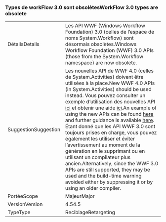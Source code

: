 ### <a name="workflow-30-types-are-obsolete"></a><span data-ttu-id="fdc89-101">Types de workFlow 3.0 sont obsolètes</span><span class="sxs-lookup"><span data-stu-id="fdc89-101">WorkFlow 3.0 types are obsolete</span></span>

|   |   |
|---|---|
|<span data-ttu-id="fdc89-102">Détails</span><span class="sxs-lookup"><span data-stu-id="fdc89-102">Details</span></span>|<span data-ttu-id="fdc89-103">Les API WWF (Windows Workflow Foundation) 3.0 (celles de l’espace de noms System.Workflow) sont désormais obsolètes.</span><span class="sxs-lookup"><span data-stu-id="fdc89-103">Windows Workflow Foundation (WWF) 3.0 APIs (those from the System.Workflow namespace) are now obsolete.</span></span>|
|<span data-ttu-id="fdc89-104">Suggestion</span><span class="sxs-lookup"><span data-stu-id="fdc89-104">Suggestion</span></span>|<span data-ttu-id="fdc89-105">Les nouvelles API de WWF 4.0 (celles de System.Activities) doivent être utilisées à la place.</span><span class="sxs-lookup"><span data-stu-id="fdc89-105">New WWF 4.0 APIs (in System.Activities) should be used instead.</span></span> <span data-ttu-id="fdc89-106">Vous pouvez consulter un exemple d’utilisation des nouvelles API [ici](~/docs/framework/windows-workflow-foundation/how-to-update-the-definition-of-a-running-workflow-instance.md) et obtenir une aide [ici](http://blogs.msdn.com/b/workflowteam/archive/2012/02/08/deprecatingwf3.aspx).</span><span class="sxs-lookup"><span data-stu-id="fdc89-106">An example of using the new APIs can be found [here](~/docs/framework/windows-workflow-foundation/how-to-update-the-definition-of-a-running-workflow-instance.md) and further guidance is available [here](http://blogs.msdn.com/b/workflowteam/archive/2012/02/08/deprecatingwf3.aspx).</span></span> <span data-ttu-id="fdc89-107">Étant donné que les API WWF 3.0 sont toujours prises en charge, vous pouvez également les utiliser et éviter l’avertissement au moment de la génération en le supprimant ou en utilisant un compilateur plus ancien.</span><span class="sxs-lookup"><span data-stu-id="fdc89-107">Alternatively, since the WWF 3.0 APIs are still supported, they may be used and the build-time warning avoided either by suppressing it or by using an older compiler.</span></span>|
|<span data-ttu-id="fdc89-108">Portée</span><span class="sxs-lookup"><span data-stu-id="fdc89-108">Scope</span></span>|<span data-ttu-id="fdc89-109">Majeur</span><span class="sxs-lookup"><span data-stu-id="fdc89-109">Major</span></span>|
|<span data-ttu-id="fdc89-110">Version</span><span class="sxs-lookup"><span data-stu-id="fdc89-110">Version</span></span>|<span data-ttu-id="fdc89-111">4.5</span><span class="sxs-lookup"><span data-stu-id="fdc89-111">4.5</span></span>|
|<span data-ttu-id="fdc89-112">Type</span><span class="sxs-lookup"><span data-stu-id="fdc89-112">Type</span></span>|<span data-ttu-id="fdc89-113">Reciblage</span><span class="sxs-lookup"><span data-stu-id="fdc89-113">Retargeting</span></span>|

